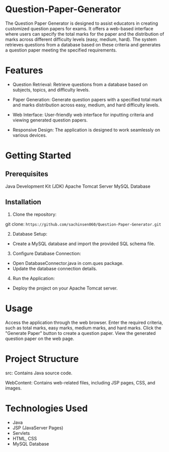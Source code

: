 # Question-Paper-Generator
The Question Paper Generator is designed to assist educators in creating customized question papers for exams. It offers a web-based interface where users can specify the total marks for the paper and the distribution of marks across different difficulty levels (easy, medium, hard). The system retrieves questions from a database based on these criteria and generates a question paper meeting the specified requirements.

# Features
- Question Retrieval: Retrieve questions from a database based on subjects, topics, and difficulty levels.

- Paper Generation: Generate question papers with a specified total mark and marks distribution across easy, medium, and hard difficulty levels.

- Web Interface: User-friendly web interface for inputting criteria and viewing generated question papers.

- Responsive Design: The application is designed to work seamlessly on various devices.

# Getting Started
## Prerequisites
Java Development Kit (JDK)
Apache Tomcat Server
MySQL Database

## Installation

1. Clone the repository:

git clone:
`
https://github.com/sachinsen060/Question-Paper-Generator.git
`

2. Database Setup:
- Create a MySQL database and import the provided SQL schema file.

3. Configure Database Connection:
- Open DatabaseConnector.java in com.ques package.
- Update the database connection details.

4. Run the Application:

- Deploy the project on your Apache Tomcat server.

# Usage
Access the application through the web browser.
Enter the required criteria, such as total marks, easy marks, medium marks, and hard marks.
Click the "Generate Paper" button to create a question paper.
View the generated question paper on the web page.

# Project Structure
src: Contains Java source code.

WebContent: Contains web-related files, including JSP pages, CSS, and images.

# Technologies Used
- Java
- JSP (JavaServer Pages)
- Servlets
- HTML, CSS
- MySQL Database
